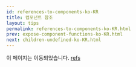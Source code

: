 ```yaml
---
id: references-to-components-ko-KR
title: 컴포넌트 참조
layout: tips
permalink: references-to-components-ko-KR.html
prev: expose-component-functions-ko-KR.html
next: children-undefined-ko-KR.html
---
```


이 페이지는 이동되었습니다. [refs](/react/docs/more-about-refs-ko-KR.html)
